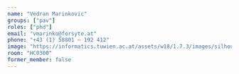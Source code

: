 ```yaml
---
name: "Vedran Marinkovic"
groups: ["pav"]
roles: ["phd"]
email: "vmarinko@forsyte.at"
phone: "+43 (1) 58801 – 192 412"
image: "https://informatics.tuwien.ac.at/assets/w18/1.7.3/images/silhouette.svg"
room: "HC0300"
former_member: false
---
```


<!--
Your custom content goes here.
-->